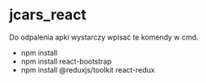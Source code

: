 # jcars_react

Do odpalenia apki wystarczy wpisać te komendy w cmd.

- npm install
- npm install react-bootstrap
- npm install @reduxjs/toolkit react-redux